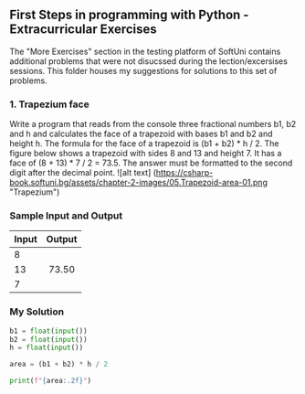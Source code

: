 ## First Steps in programming with Python - Extracurricular Exercises
The "More Exercises" section in the testing platform of SoftUni contains additional problems that were not disucssed during the lection/excersises sessions. This folder houses my suggestions for solutions to this set of problems.

### 1. Trapezium face
Write a program that reads from the console three fractional numbers b1, b2 and h and calculates the face of a trapezoid with bases b1 and b2 and height h. The formula for the face of a trapezoid is (b1 + b2) * h / 2.
The figure below shows a trapezoid with sides 8 and 13 and height 7. It has a face of (8 + 13) * 7 / 2 = 73.5.
The answer must be formatted to the second digit after the decimal point.
![alt text] (https://csharp-book.softuni.bg/assets/chapter-2-images/05.Trapezoid-area-01.png "Trapezium")

### Sample Input and Output
| Input  | Output    |
| ------ |:---------:|
|   8    |           |
|   13   | 73.50     |
|   7    |           |

### My Solution
```python
b1 = float(input())
b2 = float(input())
h = float(input())

area = (b1 + b2) * h / 2

print(f"{area:.2f}")
```
